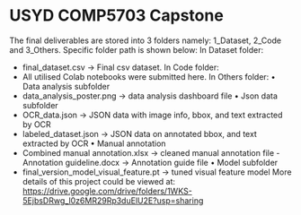 # USYD COMP5703 Capstone


The final deliverables are stored into 3 folders namely: 1_Dataset, 2_Code and 3_Others. Specific folder path is shown below:
In Dataset folder:
- final_dataset.csv -> Final csv dataset.
In Code folder:
- All utilised Colab notebooks were submitted here.
In Others folder:
• Data analysis subfolder
- data_analysis_poster.png -> data analysis dashboard file
• Json data subfolder
- OCR_data.json -> JSON data with image info, bbox, and text extracted by OCR
- labeled_dataset.json -> JSON data on annotated bbox, and text extracted by OCR
• Manual annotation
- Combined manual annotation.xlsx -> cleaned manual annotation file - Annotation guideline.docx -> Annotation guide file
• Model subfolder
- final_version_model_visual_feature.pt -> tuned visual feature model
More details of this project could be viewed at:
https://drive.google.com/drive/folders/1WKS-5EjbsDRwg_l0z6MR29Rp3duElU2E?usp=sharing
